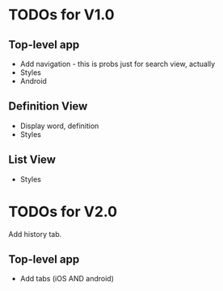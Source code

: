 
# TODOs for V1.0

## Top-level app

- Add navigation - this is probs just for search view, actually
- Styles
- Android

## Definition View

- Display word, definition
- Styles

## List View

- Styles

# TODOs for V2.0

Add history tab.

## Top-level app

- Add tabs (iOS AND android)
